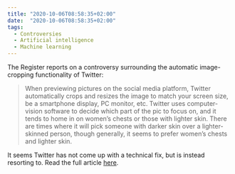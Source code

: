 ```yaml
---
title: "2020-10-06T08:58:35+02:00"
date:  "2020-10-06T08:58:35+02:00"
tags:
  - Controversies
  - Artificial intelligence
  - Machine learning
---
```


The Register reports on a controversy surrounding the automatic image-cropping functionality of Twitter:

> When previewing pictures on the social media platform, Twitter automatically crops and resizes the image to match your screen size, be a smartphone display, PC monitor, etc. Twitter uses computer-vision software to decide which part of the pic to focus on, and it tends to home in on women’s chests or those with lighter skin. There are times where it will pick someone with darker skin over a lighter-skinned person, though generally, it seems to prefer women’s chests and lighter skin.

It seems Twitter has not come up with a technical fix, but is instead resorting to. Read the full article [here](https://web.archive.org/web/20201006070202/https://www.theregister.com/2020/10/05/twitter_ai_images/).
